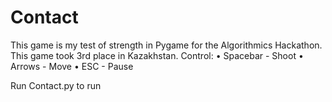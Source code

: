 # Contact
This game is my test of strength in Pygame for the Algorithmics Hackathon. This game took 3rd place in Kazakhstan. Control: • Spacebar - Shoot • Arrows - Move • ESC - Pause

Run Contact.py to run
